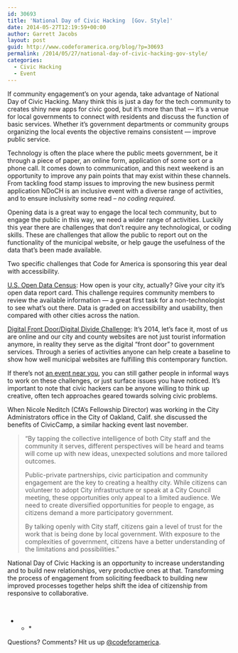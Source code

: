 ```yaml
---
id: 30693
title: 'National Day of Civic Hacking  [Gov. Style]'
date: 2014-05-27T12:19:59+00:00
author: Garrett Jacobs
layout: post
guid: http://www.codeforamerica.org/blog/?p=30693
permalink: /2014/05/27/national-day-of-civic-hacking-gov-style/
categories:
  - Civic Hacking
  - Event
---
```

If community engagement’s on your agenda, take advantage of National Day of Civic Hacking. Many think this is just a day for the tech community to creates shiny new apps for civic good, but it’s more than that &#8212; it’s a venue for local governments to connect with residents and discuss the function of basic services. Whether it’s government departments or community groups organizing the local events the objective remains consistent &#8212; improve public service.

Technology is often the place where the public meets government, be it through a piece of paper, an online form, application of some sort or a phone call. It comes down to communication, and this next weekend is an opportunity to improve any pain points that may exist within these channels. From tackling food stamp issues to improving the new business permit application NDoCH is an inclusive event with a diverse range of activities, and to ensure inclusivity some read &#8211; _no coding required_.

Opening data is a great way to engage the local tech community, but to engage the public in this way, we need a wider range of activities. Luckily this year there are challenges that don’t require any technological, or coding skills. These are challenges that allow the public to report out on the functionality of the municipal website, or help gauge the usefulness of the data that’s been made available.

Two specific challenges that Code for America is sponsoring this year deal with accessibility.

[U.S. Open Data Census](http://hackforchange.org/challenges/open-data-challenge/ "Open Data Challenge"): How open is your city, actually? Give your city it’s open data report card. This challenge requires community members to review the available information &#8212; a great first task for a non-technologist to see what’s out there. Data is graded on accessibility and usability, then compared with other cities across the nation.

[Digital Front Door/Digital Divide Challenge](http://hackforchange.org/challenges/digital-front-doordigital-divide-challenge/ "Digital Front Door Challenge "): It’s 2014, let’s face it, most of us are online and our city and county websites are not just tourist information anymore, in reality they serve as the digital “front door” to government services. Through a series of activities anyone can help create a baseline to show how well municipal websites are fulfilling this contemporary function.

If there&#8217;s not [an event near you](http://hackforchange.org/events/ "Events"), you can still gather people in informal ways to work on these challenges, or just surface issues you have noticed. It’s important to note that civic hackers can be anyone willing to think up creative, often tech approaches geared towards solving civic problems.

When Nicole Neditch (CfA&#8217;s Fellowship Director) was working in the City Administrators office in the City of Oakland, Calif. she discussed the benefits of CivicCamp, a similar hacking event last november.

> “By tapping the collective intelligence of both City staff and the community it serves, different perspectives will be heard and teams will come up with new ideas, unexpected solutions and more tailored outcomes.
> 
> Public-private partnerships, civic participation and community engagement are the key to creating a healthy city. While citizens can volunteer to adopt City infrastructure or speak at a City Council meeting, these opportunities only appeal to a limited audience. We need to create diversified opportunities for people to engage, as citizens demand a more participatory government.
> 
> By talking openly with City staff, citizens gain a level of trust for the work that is being done by local government. With exposure to the complexities of government, citizens have a better understanding of the limitations and possibilities.”

National Day of Civic Hacking is an opportunity to increase understanding and to build new relationships, very productive ones at that. Transforming the process of engagement from soliciting feedback to building new improved processes together helps shift the idea of citizenship from responsive to collaborative.

&nbsp;

* * *&nbsp;</p> 

Questions? Comments? Hit us up [@codeforamerica](http://twitter.com/codeforamerica).